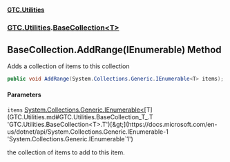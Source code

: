 #### [GTC.Utilities](GTC.Utilities.md 'GTC.Utilities')
### [GTC.Utilities](GTC.Utilities.md#GTC.Utilities 'GTC.Utilities').[BaseCollection&lt;T&gt;](GTC.Utilities.md#GTC.Utilities.BaseCollection_T_ 'GTC.Utilities.BaseCollection<T>')

## BaseCollection<T>.AddRange(IEnumerable<T>) Method

Adds a collection of items to this collection

```csharp
public void AddRange(System.Collections.Generic.IEnumerable<T> items);
```
#### Parameters

<a name='GTC.Utilities.BaseCollection_T_.AddRange(System.Collections.Generic.IEnumerable_T_).items'></a>

`items` [System.Collections.Generic.IEnumerable&lt;](https://docs.microsoft.com/en-us/dotnet/api/System.Collections.Generic.IEnumerable-1 'System.Collections.Generic.IEnumerable`1')[T](GTC.Utilities.md#GTC.Utilities.BaseCollection_T_.T 'GTC.Utilities.BaseCollection<T>.T')[&gt;](https://docs.microsoft.com/en-us/dotnet/api/System.Collections.Generic.IEnumerable-1 'System.Collections.Generic.IEnumerable`1')

the collection of items to add to this item.